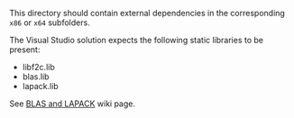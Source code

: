 This directory should contain external dependencies in the corresponding `x86` or `x64` subfolders.

The Visual Studio solution expects the following static libraries to be present:
 * libf2c.lib
 * blas.lib
 * lapack.lib

See [BLAS and LAPACK](https://github.com/wo80/vs-suitesparse/wiki/BLAS-and-LAPACK) wiki page.
